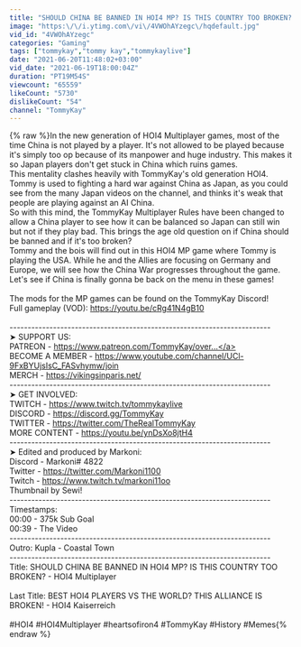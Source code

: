 ```yaml
---
title: "SHOULD CHINA BE BANNED IN HOI4 MP? IS THIS COUNTRY TOO BROKEN? - HOI4 Multiplayer"
image: "https:\/\/i.ytimg.com\/vi\/4VWOhAYzegc\/hqdefault.jpg"
vid_id: "4VWOhAYzegc"
categories: "Gaming"
tags: ["tommykay","tommy kay","tommykaylive"]
date: "2021-06-20T11:48:02+03:00"
vid_date: "2021-06-19T18:00:04Z"
duration: "PT19M54S"
viewcount: "65559"
likeCount: "5730"
dislikeCount: "54"
channel: "TommyKay"
---
```

{% raw %}In the new generation of HOI4 Multiplayer games, most of the time China is not played by a player. It's not allowed to be played because it's simply too op because of its manpower and huge industry. This makes it so Japan players don't get stuck in China which ruins games.<br />This mentality clashes heavily with TommyKay's old generation HOI4. Tommy is used to fighting a hard war against China as Japan, as you could see from the many Japan videos on the channel, and thinks it's weak that people are playing against an AI China.<br />So with this mind, the TommyKay Multiplayer Rules have been changed to allow a China player to see how it can be balanced so Japan can still win but not if they play bad. This brings the age old question on if China should be banned and if it's too broken?<br />Tommy and the bois will find out in this HOI4 MP game where Tommy is playing the USA. While he and the Allies are focusing on Germany and Europe, we will see how the China War progresses throughout the game.<br />Let's see if China is finally gonna be back on the menu in these games!<br /><br />The mods for the MP games can be found on the TommyKay Discord!<br />Full gameplay (VOD): <a rel="nofollow" target="blank" href="https://youtu.be/cRg41N4gB10">https://youtu.be/cRg41N4gB10</a><br /><br />------------------------------------------------------------------------<br />➤ SUPPORT US:<br />PATREON - <a rel="nofollow" target="blank" href="https://www.patreon.com/TommyKay/over...">https://www.patreon.com/TommyKay/over...</a><br />BECOME A MEMBER - <a rel="nofollow" target="blank" href="https://www.youtube.com/channel/UCl-9FxBYUjsIsC_FASvhymw/join">https://www.youtube.com/channel/UCl-9FxBYUjsIsC_FASvhymw/join</a><br />MERCH - <a rel="nofollow" target="blank" href="https://vikingsinparis.net/">https://vikingsinparis.net/</a><br />------------------------------------------------------------------------<br />➤ GET INVOLVED:<br />TWITCH - <a rel="nofollow" target="blank" href="https://www.twitch.tv/tommykaylive">https://www.twitch.tv/tommykaylive</a><br />DISCORD - <a rel="nofollow" target="blank" href="https://discord.gg/TommyKay">https://discord.gg/TommyKay</a><br />TWITTER - <a rel="nofollow" target="blank" href="https://twitter.com/TheRealTommyKay">https://twitter.com/TheRealTommyKay</a><br />MORE CONTENT - <a rel="nofollow" target="blank" href="https://youtu.be/ynDsXo8jtH4">https://youtu.be/ynDsXo8jtH4</a><br />------------------------------------------------------------------------ <br />➤ Edited and produced by Markoni:<br />Discord - Markoni# 4822<br />Twitter - <a rel="nofollow" target="blank" href="https://twitter.com/Markoni1100">https://twitter.com/Markoni1100</a><br />Twitch - <a rel="nofollow" target="blank" href="https://www.twitch.tv/markoni11oo">https://www.twitch.tv/markoni11oo</a><br />Thumbnail by Sewi!<br />------------------------------------------------------------------------<br />Timestamps:<br />00:00 - 375k Sub Goal<br />00:39 - The Video <br />------------------------------------------------------------------------<br />Outro: Kupla - Coastal Town<br />------------------------------------------------------------------------<br />Title: SHOULD CHINA BE BANNED IN HOI4 MP? IS THIS COUNTRY TOO BROKEN? - HOI4 Multiplayer <br /><br />Last Title: BEST HOI4 PLAYERS VS THE WORLD? THIS ALLIANCE IS BROKEN! - HOI4 Kaiserreich<br /><br />#HOI4 #HOI4Multiplayer #heartsofiron4 #TommyKay #History #Memes{% endraw %}
